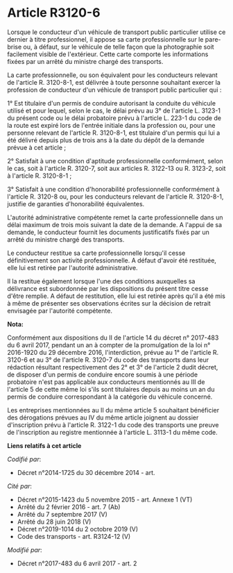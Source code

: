 # Article R3120-6

Lorsque le conducteur d'un véhicule de transport public particulier utilise ce dernier à titre professionnel, il appose sa
carte professionnelle sur le pare-brise ou, à défaut, sur le véhicule de telle façon que la photographie soit facilement
visible de l'extérieur. Cette carte comporte les informations fixées par un arrêté du ministre chargé des transports.

La carte professionnelle, ou son équivalent pour les conducteurs relevant de l'article R. 3120-8-1, est délivrée à toute
personne souhaitant exercer la profession de conducteur d'un véhicule de transport public particulier qui :

1° Est titulaire d'un permis de conduire autorisant la conduite du véhicule utilisé et pour lequel, selon le cas, le délai
prévu au 3° de l'article L. 3123-1 du présent code ou le délai probatoire prévu à l'article L. 223-1 du code de la route est
expiré lors de l'entrée initiale dans la profession ou, pour une personne relevant de l'article R. 3120-8-1, est titulaire
d'un permis qui lui a été délivré depuis plus de trois ans à la date du dépôt de la demande prévue à cet article ;

2° Satisfait à une condition d'aptitude professionnelle conformément, selon le cas, soit à l'article R. 3120-7, soit aux
articles R. 3122-13 ou R. 3123-2, soit à l'article R. 3120-8-1 ;

3° Satisfait à une condition d'honorabilité professionnelle conformément à l'article R. 3120-8 ou, pour les conducteurs
relevant de l'article R. 3120-8-1, justifie de garanties d'honorabilité équivalentes.

L'autorité administrative compétente remet la carte professionnelle dans un délai maximum de trois mois suivant la date de la
demande. A l'appui de sa demande, le conducteur fournit les documents justificatifs fixés par un arrêté du ministre chargé
des transports.

Le conducteur restitue sa carte professionnelle lorsqu'il cesse définitivement son activité professionnelle. A défaut d'avoir
été restituée, elle lui est retirée par l'autorité administrative.

Il la restitue également lorsque l'une des conditions auxquelles sa délivrance est subordonnée par les dispositions du
présent titre cesse d'être remplie. A défaut de restitution, elle lui est retirée après qu'il a été mis à même de présenter
ses observations écrites sur la décision de retrait envisagée par l'autorité compétente.

**Nota:**

Conformément aux dispositions du II de l'article 14 du décret n° 2017-483 du 6 avril 2017, pendant un an à compter de la
promulgation de la loi n° 2016-1920 du 29 décembre 2016, l'interdiction, prévue au 1° de l'article R. 3120-6 et au 3° de
l'article R. 3120-7 du code des transports dans leur rédaction résultant respectivement des 2° et 3° de l'article 2 dudit
décret, de disposer d'un permis de conduire encore soumis à une période probatoire n'est pas applicable aux conducteurs
mentionnés au III de l'article 5 de cette même loi s'ils sont titulaires depuis au moins un an du permis de conduire
correspondant à la catégorie du véhicule concerné.

Les entreprises mentionnées au II du même article 5 souhaitant bénéficier des dérogations prévues au IV du même article
joignent au dossier d'inscription prévu à l'article R. 3122-1 du code des transports une preuve de l'inscription au registre
mentionnée à l'article L. 3113-1 du même code.

**Liens relatifs à cet article**

_Codifié par_:

  - Décret n°2014-1725 du 30 décembre 2014 - art.

_Cité par_:

  - Décret n°2015-1423 du 5 novembre 2015 - art. Annexe 1 (VT)
  - Arrêté du 2 février 2016 - art. 7 (Ab)
  - Arrêté du 7 septembre 2017 (V)
  - Arrêté du 28 juin 2018 (V)
  - Décret n°2019-1014 du 2 octobre 2019 (V)
  - Code des transports - art. R3124-12 (V)

_Modifié par_:

  - Décret n°2017-483 du 6 avril 2017 - art. 2
